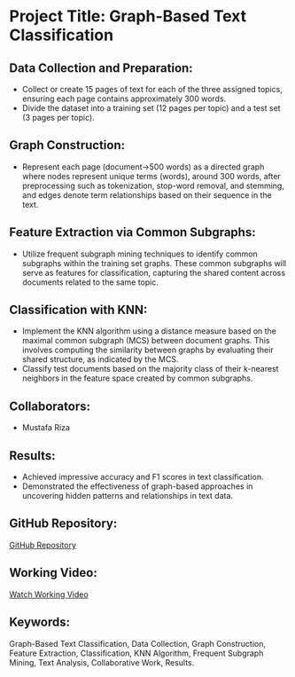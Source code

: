# Project Title: Graph-Based Text Classification

## Data Collection and Preparation:
- Collect or create 15 pages of text for each of the three assigned topics, ensuring each page contains approximately 300 words.
- Divide the dataset into a training set (12 pages per topic) and a test set (3 pages per topic).

## Graph Construction:
- Represent each page (document→500 words) as a directed graph where nodes represent unique terms (words), around 300 words, after preprocessing such as tokenization, stop-word removal, and stemming, and edges denote term relationships based on their sequence in the text.

## Feature Extraction via Common Subgraphs:
- Utilize frequent subgraph mining techniques to identify common subgraphs within the training set graphs. These common subgraphs will serve as features for classification, capturing the shared content across documents related to the same topic.

## Classification with KNN:
- Implement the KNN algorithm using a distance measure based on the maximal common subgraph (MCS) between document graphs. This involves computing the similarity between graphs by evaluating their shared structure, as indicated by the MCS.
- Classify test documents based on the majority class of their k-nearest neighbors in the feature space created by common subgraphs.

## Collaborators:
- Mustafa Riza

## Results:
- Achieved impressive accuracy and F1 scores in text classification.
- Demonstrated the effectiveness of graph-based approaches in uncovering hidden patterns and relationships in text data.

## GitHub Repository:
[GitHub Repository](https://github.com/SaleemMalik632/GT-Project.git)

## Working Video:
[Watch Working Video](./working%20video.mp4)

## Keywords:
Graph-Based Text Classification, Data Collection, Graph Construction, Feature Extraction, Classification, KNN Algorithm, Frequent Subgraph Mining, Text Analysis, Collaborative Work, Results.
